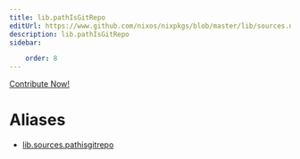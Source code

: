 ```yaml
---
title: lib.pathIsGitRepo
editUrl: https://www.github.com/nixos/nixpkgs/blob/master/lib/sources.nix#L173C19
description: lib.pathIsGitRepo
sidebar:

    order: 8
---
```


<a href="https://www.github.com/nixos/nixpkgs/blob/master/lib/sources.nix#L173C19">Contribute Now!</a>


# Aliases

- [lib.sources.pathisgitrepo](/nix-doc-comments/reference/lib/sources/lib-sources-pathisgitrepo)


